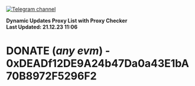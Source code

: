 [![Telegram channel](https://img.shields.io/endpoint?url=https://runkit.io/damiankrawczyk/telegram-badge/branches/master?url=https://t.me/n4z4v0d)](https://t.me/n4z4v0d) 

**Dynamic Updates Proxy List with Proxy Checker**  
**Last Updated: 21.12.23 11:06**

# DONATE (_any evm_) - 0xDEADf12DE9A24b47Da0a43E1bA70B8972F5296F2
